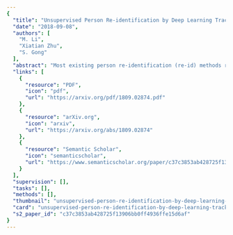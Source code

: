 ```yaml
---
{
  "title": "Unsupervised Person Re-identification by Deep Learning Tracklet Association",
  "date": "2018-09-08",
  "authors": [
    "M. Li",
    "Xiatian Zhu",
    "S. Gong"
  ],
  "abstract": "Most existing person re-identification (re-id) methods rely on supervised model learning on per-camera-pair manually labelled pairwise training data. This leads to poor scalability in practical re-id deployment due to the lack of exhaustive identity labelling of image positive and negative pairs for every camera pair. In this work, we address this problem by proposing an unsupervised re-id deep learning approach capable of incrementally discovering and exploiting the underlying re-id discriminative information from automatically generated person tracklet data from videos in an end-to-end model optimisation. We formulate a Tracklet Association Unsupervised Deep Learning (TAUDL) framework characterised by jointly learning per-camera (within-camera) tracklet association (labelling) and cross-camera tracklet correlation by maximising the discovery of most likely tracklet relationships across camera views. Extensive experiments demonstrate the superiority of the proposed TAUDL model over the state-of-the-art unsupervised and domain adaptation re-id methods using six person re-id benchmarking datasets.",
  "links": [
    {
      "resource": "PDF",
      "icon": "pdf",
      "url": "https://arxiv.org/pdf/1809.02874.pdf"
    },
    {
      "resource": "arXiv.org",
      "icon": "arxiv",
      "url": "https://arxiv.org/abs/1809.02874"
    },
    {
      "resource": "Semantic Scholar",
      "icon": "semanticscholar",
      "url": "https://www.semanticscholar.org/paper/c37c3853ab428725f13906bb0ff4936ffe15d6af"
    }
  ],
  "supervision": [],
  "tasks": [],
  "methods": [],
  "thumbnail": "unsupervised-person-re-identification-by-deep-learning-tracklet-association-thumb.jpg",
  "card": "unsupervised-person-re-identification-by-deep-learning-tracklet-association-card.jpg",
  "s2_paper_id": "c37c3853ab428725f13906bb0ff4936ffe15d6af"
}
---
```


